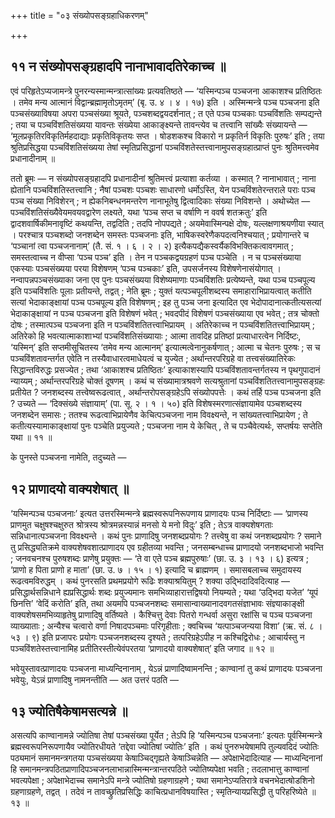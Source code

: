 +++
title = "०३ संख्योपसङ्ग्रहाधिकरणम्"

+++

## ११ न संख्योपसङ्ग्रहादपि नानाभावादतिरेकाच्च ॥

एवं परिहृतेऽप्यजामन्त्रे पुनरन्यस्मान्मन्त्रात्सांख्यः प्रत्यवतिष्ठते — ‘यस्मिन्पञ्च पञ्चजना आकाशश्च प्रतिष्ठितः । तमेव मन्य आत्मानं विद्वान्ब्रह्मामृतोऽमृतम्’ (बृ. उ. ४ । ४ । १७) इति । अस्मिन्मन्त्रे पञ्च पञ्चजना इति पञ्चसंख्याविषया अपरा पञ्चसंख्या श्रूयते, पञ्चशब्दद्वयदर्शनात् ; त एते पञ्च पञ्चकाः पञ्चविंशतिः सम्पद्यन्ते ; तया च पञ्चविंशतिसंख्यया यावन्तः संख्येया आकाङ्क्ष्यन्ते तावन्त्येव च तत्त्वानि सांख्यैः संख्यायन्ते — ‘मूलप्रकृतिरविकृतिर्महदाद्याः प्रकृतिविकृतयः सप्त । षोडशकश्च विकारो न प्रकृतिर्न विकृतिः पुरुषः’ इति ; तया श्रुतिप्रसिद्धया पञ्चविंशतिसंख्यया तेषां स्मृतिप्रसिद्धानां पञ्चविंशतेस्तत्त्वानामुपसङ्ग्रहात्प्राप्तं पुनः श्रुतिमत्त्वमेव प्रधानादीनाम् ॥

ततो ब्रूमः — न संख्योपसङ्ग्रहादपि प्रधानादीनां श्रुतिमत्त्वं प्रत्याशा कर्तव्या । कस्मात् ? नानाभावात् ; नाना ह्येतानि पञ्चविंशतिस्तत्त्वानि ; नैषां पञ्चशः पञ्चशः साधारणो धर्मोऽस्ति, येन पञ्चविंशतेरन्तराले पराः पञ्च पञ्च संख्या निविशेरन् ; न ह्येकनिबन्धनमन्तरेण नानाभूतेषु द्वित्वादिकाः संख्या निविशन्ते । अथोच्येत — पञ्चविंशतिसंख्यैवेयमवयवद्वारेण लक्ष्यते, यथा ‘पञ्च सप्त च वर्षाणि न ववर्ष शतक्रतुः’ इति द्वादशवार्षिकीमनावृष्टिं कथयन्ति, तद्वदिति ; तदपि नोपपद्यते ; अयमेवास्मिन्पक्षे दोषः, यल्लक्षणाश्रयणीया स्यात् । परश्चात्र पञ्चशब्दो जनशब्देन समस्तः पञ्चजनाः इति, भाषिकस्वरेणैकपदत्वनिश्चयात् ; प्रयोगान्तरे च ‘पञ्चानां त्वा पञ्चजनानाम्’ (तै. सं. १ । ६ । २ । २) इत्यैकपद्यैकस्वर्यैकविभक्तिकत्वावगमात् ; समस्तत्वाच्च न वीप्सा ‘पञ्च पञ्च’ इति । तेन न पञ्चकद्वयग्रहणं पञ्च पञ्चेति । न च पञ्चसंख्याया एकस्याः पञ्चसंख्यया परया विशेषणम् ‘पञ्च पञ्चकाः’ इति, उपसर्जनस्य विशेषणेनासंयोगात् । नन्वापन्नपञ्चसंख्याका जना एव पुनः पञ्चसंख्यया विशेष्यमाणाः पञ्चविंशतिः प्रत्येष्यन्ते, यथा पञ्च पञ्चपूल्य इति पञ्चविंशतिः पूलाः प्रतीयन्ते, तद्वत् ; नेति ब्रूमः ; युक्तं यत्पञ्चपूलीशब्दस्य समाहाराभिप्रायत्वात् कतीति सत्यां भेदाकाङ्क्षायां पञ्च पञ्चपूल्य इति विशेषणम् ; इह तु पञ्च जना इत्यादित एव भेदोपादानात्कतीत्यसत्यां भेदाकाङ्क्षायां न पञ्च पञ्चजना इति विशेषणं भवेत् ; भवदपीदं विशेषणं पञ्चसंख्याया एव भवेत् ; तत्र चोक्तो दोषः ; तस्मात्पञ्च पञ्चजना इति न पञ्चविंशतितत्त्वाभिप्रायम् । अतिरेकाच्च न पञ्चविंशतितत्त्वाभिप्रायम् ; अतिरेको हि भवत्यात्माकाशाभ्यां पञ्चविंशतिसंख्यायाः ; आत्मा तावदिह प्रतिष्ठां प्रत्याधारत्वेन निर्दिष्टः, ‘यस्मिन्’ इति सप्तमीसूचितस्य ‘तमेव मन्य आत्मानम्’ इत्यात्मत्वेनानुकर्षणात् ; आत्मा च चेतनः पुरुषः ; स च पञ्चविंशतावन्तर्गत एवेति न तस्यैवाधारत्वमाधेयत्वं च युज्येत ; अर्थान्तरपरिग्रहे वा तत्त्वसंख्यातिरेकः सिद्धान्तविरुद्धः प्रसज्येत ; तथा ‘आकाशश्च प्रतिष्ठितः’ इत्याकाशस्यापि पञ्चविंशतावन्तर्गतस्य न पृथगुपादानं न्याय्यम् ; अर्थान्तरपरिग्रहे चोक्तं दूषणम् । कथं च संख्यामात्रश्रवणे सत्यश्रुतानां पञ्चविंशतितत्त्वानामुपसङ्ग्रहः प्रतीयेत ? जनशब्दस्य तत्त्वेष्वरूढत्वात् , अर्थान्तरोपसङ्ग्रहेऽपि संख्योपपत्तेः । कथं तर्हि पञ्च पञ्चजना इति ? उच्यते — ‘दिक्संख्ये संज्ञायाम्’ (पा. सू. २ । १ । ५०) इति विशेषस्मरणात्संज्ञायामेव पञ्चशब्दस्य जनशब्देन समासः ; ततश्च रूढत्वाभिप्रायेणैव केचित्पञ्चजना नाम विवक्ष्यन्ते, न सांख्यतत्त्वाभिप्रायेण ; ते कतीत्यस्यामाकाङ्क्षायां पुनः पञ्चेति प्रयुज्यते ; पञ्चजना नाम ये केचित् , ते च पञ्चैवेत्यर्थः, सप्तर्षयः सप्तेति यथा ॥ ११ ॥

के पुनस्ते पञ्चजना नामेति, तदुच्यते —

## १२ प्राणादयो वाक्यशेषात् ॥

‘यस्मिन्पञ्च पञ्चजनाः’ इत्यत उत्तरस्मिन्मन्त्रे ब्रह्मस्वरूपनिरूपणाय प्राणादयः पञ्च निर्दिष्टाः — ‘प्राणस्य प्राणमुत चक्षुषश्चक्षुरुत श्रोत्रस्य श्रोत्रमन्नस्यान्नं मनसो ये मनो विदुः’ इति ; तेऽत्र वाक्यशेषगताः सन्निधानात्पञ्चजना विवक्ष्यन्ते । कथं पुनः प्राणादिषु जनशब्दप्रयोगः ? तत्त्वेषु वा कथं जनशब्दप्रयोगः ? समाने तु प्रसिद्ध्यतिक्रमे वाक्यशेषवशात्प्राणादय एव ग्रहीतव्या भवन्ति ; जनसम्बन्धाच्च प्राणादयो जनशब्दभाजो भवन्ति ; जनवचनश्च पुरुषशब्दः प्राणेषु प्रयुक्तः — ‘ते वा एते पञ्च ब्रह्मपुरुषाः’ (छा. उ. ३ । १३ । ६) इत्यत्र ; ‘प्राणो ह पिता प्राणो ह माता’ (छा. उ. ७ । १५ । १) इत्यादि च ब्राह्मणम् । समासबलाच्च समुदायस्य रूढत्वमविरुद्धम् । कथं पुनरसति प्रथमप्रयोगे रूढिः शक्याश्रयितुम् ? शक्या उद्भिदादिवदित्याह — प्रसिद्धार्थसन्निधाने ह्यप्रसिद्धार्थः शब्दः प्रयुज्यमानः समभिव्याहारात्तद्विषयो नियम्यते ; यथा ‘उद्भिदा यजेत’ ‘यूपं छिनत्ति’ ‘वेदिं करोति’ इति, तथा अयमपि पञ्चजनशब्दः समासान्वाख्यानादवगतसंज्ञाभावः संज्ञ्याकाङ्क्षी वाक्यशेषसमभिव्याहृतेषु प्राणादिषु वर्तिष्यते । कैश्चित्तु देवाः पितरो गन्धर्वा असुरा रक्षांसि च पञ्च पञ्चजना व्याख्याताः ; अन्यैश्च चत्वारो वर्णा निषादपञ्चमाः परिगृहीताः ; क्वचिच्च ‘यत्पाञ्चजन्यया विशा’ (ऋ. सं. ८ । ५३ । ९) इति प्रजापरः प्रयोगः पञ्चजनशब्दस्य दृश्यते ; तत्परिग्रहेऽपीह न कश्चिद्विरोधः ; आचार्यस्तु न पञ्चविंशतेस्तत्त्वानामिह प्रतीतिरस्तीत्येवंपरतया ‘प्राणादयो वाक्यशेषात्’ इति जगाद ॥ १२ ॥

भवेयुस्तावत्प्राणादयः पञ्चजना माध्यन्दिनानाम् , येऽन्नं प्राणादिष्वामनन्ति ; काण्वानां तु कथं प्राणादयः पञ्चजना भवेयुः, येऽन्नं प्राणादिषु नामनन्तीति — अत उत्तरं पठति —

## १३ ज्योतिषैकेषामसत्यन्ने ॥

असत्यपि काण्वानामन्ने ज्योतिषा तेषां पञ्चसंख्या पूर्येत ; तेऽपि हि ‘यस्मिन्पञ्च पञ्चजनाः’ इत्यतः पूर्वस्मिन्मन्त्रे ब्रह्मस्वरूपनिरूपणायैव ज्योतिरधीयते ‘तद्देवा ज्योतिषां ज्योतिः’ इति । कथं पुनरुभयेषामपि तुल्यवदिदं ज्योतिः पठ्यमानं समानमन्त्रगतया पञ्चसंख्यया केषाञ्चिद्गृह्यते केषाञ्चिन्नेति — अपेक्षाभेदादित्याह — माध्यन्दिनानां हि समानमन्त्रपठितप्राणादिपञ्चजनलाभान्नास्मिन्मन्त्रान्तरपठिते ज्योतिष्यपेक्षा भवति ; तदलाभात्तु काण्वानां भवत्यपेक्षा ; अपेक्षाभेदाच्च समानेऽपि मन्त्रे ज्योतिषो ग्रहणाग्रहणे ; यथा समानेऽप्यतिरात्रे वचनभेदात्षोडशिनो ग्रहणाग्रहणे, तद्वत् । तदेवं न तावच्छ्रुतिप्रसिद्धिः काचित्प्रधानविषयास्ति ; स्मृतिन्यायप्रसिद्धी तु परिहरिष्येते ॥ १३ ॥
